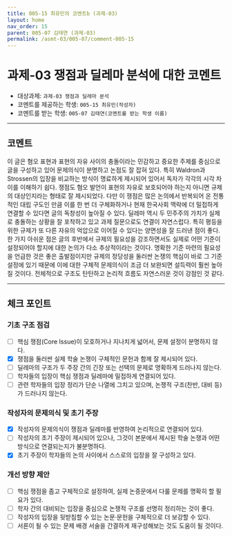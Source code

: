 ```yaml
---
title: 005-15 최유민의 코멘트b (과제-03) 
layout: home
nav_order: 15
parent: 005-07 김태연 (과제-03)
permalink: /asmt-03/005-07/comment-005-15
---
```


# 과제-03 쟁점과 딜레마 분석에 대한 코멘트

- 대상과제: `과제-03 쟁점과 딜레마 분석`
- 코멘트를 제공하는 학생: `005-15 최유민(작성자)` 
- 코멘트를 받는 학생: `005-07 김태연(코멘트를 받는 학생 이름)` 

---

## 코멘트

이 글은 혐오 표현과 표현의 자유 사이의 충돌이라는 민감하고 중요한 주제를 중심으로 글을 구성하고 있어 문제의식이 분명하고 논점도 잘 잡혀 있다. 특히 Waldron과 Strossen의 입장을 비교하는 방식이 명료하게 제시되어 있어서 독자가 각각의 시각 차이를 이해하기 쉽다. 쟁점도 혐오 발언이 표현의 자유로 보호되어야 하는지 아니면 규제의 대상인지라는 형태로 잘 제시되었다. 다만 이 쟁점은 많은 논의에서 반복되어 온 전통적인 대립 구도인 만큼 이를 한 번 더 구체화하거나 현재 한국사회 맥락에 더 밀접하게 연결할 수 있다면 글의 독창성이 높아질 수 있다. 딜레마 역시 두 민주주의 가치가 실제로 충돌하는 상황을 잘 포착하고 있고 과제 질문으로도 연결이 자연스럽다. 특히 평등을 위한 규제가 또 다른 자유의 억압으로 이어질 수 있다는 양면성을 잘 드러낸 점이 좋다. 한 가지 아쉬운 점은 글의 후반에서 규제의 필요성을 강조하면서도 실제로 어떤 기준이 설정되어야 할지에 대한 논의가 다소 추상적이라는 것이다. 명확한 기준 마련의 필요성을 언급한 것은 좋은 출발점이지만 규제의 정당성을 둘러싼 논쟁의 핵심이 바로 그 기준 설정에 있기 때문에 이에 대한 구체적 문제의식이 조금 더 보완되면 설득력이 훨씬 높아질 것이다. 전체적으로 구조도 탄탄하고 논리적 흐름도 자연스러운 것이 강점인 것 같다.

---

## 체크 포인트

### **기초 구조 점검**
- [ ] 핵심 쟁점(Core Issue)이 모호하거나 지나치게 넓어서, 문제 설정이 분명하지 않다.
- [x] 쟁점을 둘러싼 실제 학술 논쟁이 구체적인 문헌과 함께 잘 제시되어 있다.
- [ ] 딜레마의 구조가 두 주장 간의 긴장 또는 선택의 문제로 명확하게 드러나지 않는다.
- [ ] 학자들의 입장이 핵심 쟁점과 딜레마에 밀접하게 연결되어 있다.
- [ ] 관련 학자들의 입장 정리가 단순 나열에 그치고 있으며, 논쟁적 구조(찬반, 대비 등)가 드러나지 않는다.

### **작성자의 문제의식 및 초기 주장**
- [x] 작성자의 문제의식이 쟁점과 딜레마를 반영하여 논리적으로 연결되어 있다.
- [ ] 작성자의 초기 주장이 제시되어 있으나, 그것이 본문에서 제시된 학술 논쟁과 어떤 방식으로 연결되는지가 불분명하다.
- [x] 초기 주장이 학자들의 논의 사이에서 스스로의 입장을 잘 구성하고 있다.

### **개선 방향 제안**
- [ ] 핵심 쟁점을 좁고 구체적으로 설정하여, 실제 논증문에서 다룰 문제를 명확히 할 필요가 있다.
- [ ] 학자 간의 대비되는 입장을 중심으로 논쟁적 구조를 선명히 정리하는 것이 좋다.
- [ ] 작성자의 입장을 뒷받침할 수 있는 논문·문헌을 구체적으로 더 보강할 수 있다.
- [ ] 서론이 될 수 있는 문제 배경 서술을 간결하게 재구성해보는 것도 도움이 될 것이다.
